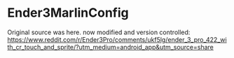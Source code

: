 # Ender3MarlinConfig

Original source was here. now modified and version controlled: 
https://www.reddit.com/r/Ender3Pro/comments/ukf5lg/ender_3_pro_422_with_cr_touch_and_sprite/?utm_medium=android_app&utm_source=share
